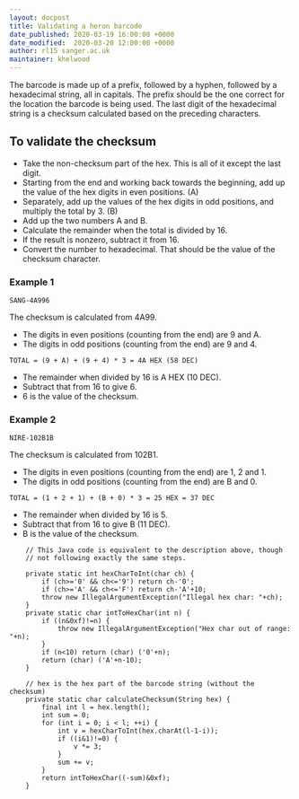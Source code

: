 ```yaml
---
layout: docpost
title: Validating a heron barcode
date_published: 2020-03-19 16:00:00 +0000
date_modified:  2020-03-20 12:00:00 +0000
author: rl15 sanger.ac.uk
maintainer: khelwood
---
```


The barcode is made up of a prefix, followed by a hyphen, followed by a hexadecimal string, all in capitals.
The prefix should be the one correct for the location the barcode is being used.
The last digit of the hexadecimal string is a checksum calculated based on the preceding characters.

## To validate the checksum

* Take the non-checksum part of the hex. This is all of it except the last digit.
* Starting from the end and working back towards the beginning, add up the value of the hex digits in even positions. (A)
* Separately, add up the values of the hex digits in odd positions, and multiply the total by 3. (B)
* Add up the two numbers A and B.
* Calculate the remainder when the total is divided by 16.
* If the result is nonzero, subtract it from 16.
* Convert the number to hexadecimal.
That should be the value of the checksum character.

### Example 1

`SANG-4A996`

The checksum is calculated from 4A99.

* The digits in even positions (counting from the end) are 9 and A.
* The digits in odd positions (counting from the end) are 9 and 4.

```
TOTAL = (9 + A) + (9 + 4) * 3 = 4A HEX (58 DEC)
```

* The remainder when divided by 16 is A HEX (10 DEC).
* Subtract that from 16 to give 6.
* 6 is the value of the checksum.

### Example 2

`NIRE-102B1B`

The checksum is calculated from 102B1.

* The digits in even positions (counting from the end) are 1, 2 and 1.
* The digits in odd positions (counting from the end) are B and 0.

```
TOTAL = (1 + 2 + 1) + (B + 0) * 3 = 25 HEX = 37 DEC
```

* The remainder when divided by 16 is 5.
* Subtract that from 16 to give B (11 DEC).
* B is the value of the checksum.

```
    // This Java code is equivalent to the description above, though
    // not following exactly the same steps.

    private static int hexCharToInt(char ch) {
        if (ch>='0' && ch<='9') return ch-'0';
        if (ch>='A' && ch<='F') return ch-'A'+10;
        throw new IllegalArgumentException("Illegal hex char: "+ch);
    }
    private static char intToHexChar(int n) {
        if ((n&0xf)!=n) {
            throw new IllegalArgumentException("Hex char out of range: "+n);
        }
        if (n<10) return (char) ('0'+n);
        return (char) ('A'+n-10);
    }

    // hex is the hex part of the barcode string (without the checksum)
    private static char calculateChecksum(String hex) {
        final int l = hex.length();
        int sum = 0;
        for (int i = 0; i < l; ++i) {
            int v = hexCharToInt(hex.charAt(l-1-i));
            if ((i&1)!=0) {
                v *= 3;
            }
            sum += v;
        }
        return intToHexChar((-sum)&0xf);
    }
```
